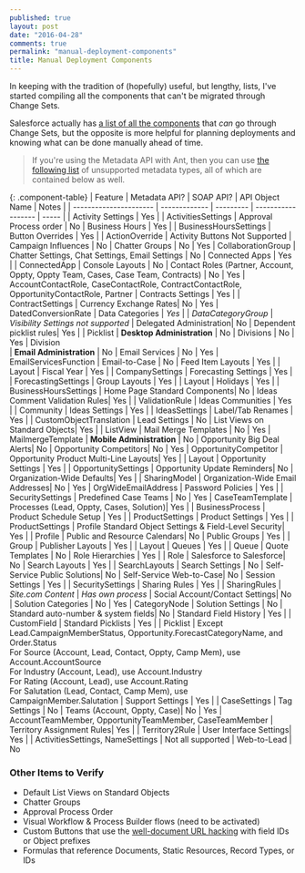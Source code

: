 ```yaml
---
published: true
layout: post
date: "2016-04-28"
comments: true
permalink: "manual-deployment-components"
title: Manual Deployment Components
---
```


In keeping with the tradition of (hopefully) useful, but lengthy, lists, I've started compiling all the components that can't be migrated through Change Sets. 

Salesforce actually has <a href="https://www.salesforce.com/us/developer/docs/api_meta/Content/meta_unsupported_types.htm" target="_blank">a list of all the components</a> that _can_ go through Change Sets, but the opposite is more helpful for planning deployments and knowing what can be done manually ahead of time. 

> If you're using the Metadata API with Ant, then you can use <a href="https://www.salesforce.com/us/developer/docs/api_meta/Content/meta_unsupported_types.htm" target="_blank">the following list</a> of unsupported metadata types, all of which are contained below as well.

{: .component-table}
| Feature                | Metadata API? | SOAP API? | API Object Name    | Notes |
| ---------------------- | ------------- | --------- | ------------------ | ----- |
| Activity Settings      | Yes           |           | ActivitiesSettings 
| Approval Process order | No
| Business Hours         | Yes           |           | BusinessHoursSettings
| Button Overrides       | Yes           |           | ActionOverride     | Activity Buttons Not Supported
| Campaign Influences    | No
| Chatter Groups         | No            | Yes       | CollaborationGroup
| Chatter Settings, Chat Settings, Email Settings | No
| Connected Apps         | Yes           |           | ConnectedApp
| Console Layouts        | No
| Contact Roles (Partner, Account, Oppty, Oppty Team, Cases, Case Team, Contracts) | No | Yes | AccountContactRole, CaseContactRole, ContractContactRole, OpportunityContactRole, Partner
| Contracts Settings     | Yes           |           | ContractSettings
| Currency Exchange Rates| No            | Yes       | DatedConversionRate
| Data Categories        | _Yes_         |           | _DataCategoryGroup_ | _Visibility Settings not supported_
| Delegated Administration| No
| Dependent picklist rules| Yes          |           | Picklist
| **Desktop Administration** | No
| Divisions              | No            | Yes       | Division        
| **Email Administration**  | No
| Email Services         | No            | Yes       | EmailServicesFunction
| Email-to-Case          | No
| Feed Item Layouts      | Yes           |           | Layout
| Fiscal Year            | Yes           |           | CompanySettings
| Forecasting Settings   | Yes           |           | ForecastingSettings
| Group Layouts          | Yes           |           | Layout
| Holidays               | Yes           |           | BusinessHoursSettings
| Home Page Standard Components| No
| Ideas Comment Validation Rules| Yes    |           | ValidationRule
| Ideas Communities      | Yes           |           | Community
| Ideas Settings         | Yes           |           | IdeasSettings
| Label/Tab Renames      | Yes           |           | CustomObjectTranslation
| Lead Settings          | No
| List Views on Standard Objects| Yes    |           | ListView
| Mail Merge Templates   | No            | Yes       | MailmergeTemplate
| **Mobile Administration** | No
| Opportunity Big Deal Alerts| No
| Opportunity Competitors| No            | Yes       | OpportunityCompetitor
| Opportunity Product Multi-Line Layouts| Yes |      | Layout
| Opportunity Settings   | Yes           |           | OpportunitySettings
| Opportunity Update Reminders| No
| Organization-Wide Defaults| Yes        |           | SharingModel
| Organization-Wide Email Addresses| No  | Yes       | OrgWideEmailAddress
| Password Policies      | Yes           |           | SecuritySettings
| Predefined Case Teams  | No            | Yes       | CaseTeamTemplate
| Processes (Lead, Oppty, Cases, Solution)| Yes |    | BusinessProcess
| Product Schedule Setup | Yes           |           | ProductSettings
| Product Settings       | Yes           |           | ProductSettings
| Profile Standard Object Settings & Field-Level Security| Yes | | Profile
| Public and Resource Calendars| No
| Public Groups          | Yes           |           | Group
| Publisher Layouts      | Yes           |           | Layout
| Queues                 | Yes           |           | Queue
| Quote Templates        | No
| Role Hierarchies       | Yes           |           | Role
| Salesforce to Salesforce| No
| Search Layouts         | Yes           |           | SearchLayouts
| Search Settings        | No
| Self-Service Public Solutions| No
| Self-Service Web-to-Case| No
| Session Settings       | Yes           |           | SecuritySettings
| Sharing Rules          | Yes           |           | SharingRules
| _Site.com Content_     | _Has own process_
| Social Account/Contact Settings| No
| Solution Categories    | No            | Yes       | CategoryNode
| Solution Settings      | No
| Standard auto-number & system fields| No
| Standard Field History | Yes           |           | CustomField
| Standard Picklists     | Yes           |           | Picklist           | Except Lead.CampaignMemberStatus, Opportunity.ForecastCategoryName, and Order.Status <br/> For Source (Account, Lead, Contact, Oppty, Camp Mem), use Account.AccountSource <br/> For Industry (Account, Lead), use Account.Industry <br/> For Rating (Account, Lead), use Account.Rating <br/> For Salutation (Lead, Contact, Camp Mem), use CampaignMember.Salutation
| Support Settings       | Yes           |           | CaseSettings
| Tag Settings           | No
| Teams (Account, Oppty, Case)| No       | Yes       | AccountTeamMember, OpportunityTeamMember, CaseTeamMember
| Territory Assignment Rules| Yes        |           | Territory2Rule
| User Interface Settings| Yes           |           | ActivitiesSettings, NameSettings | Not all supported
| Web-to-Lead            | No

### Other Items to Verify
* Default List Views on Standard Objects
* Chatter Groups
* Approval Process Order
* Visual Workflow & Process Builder flows (need to be activated)
* Custom Buttons that use the <a href="http://raydehler.com/cloud/clod/salesforce-url-hacking-to-prepopulate-fields-on-a-standard-page-layout.html" target="_blank">well-document URL hacking</a> with field IDs or Object prefixes
* Formulas that reference Documents, Static Resources, Record Types, or IDs
